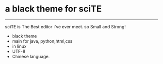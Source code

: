 # a black theme for sciTE

---
sciTE is The Best editor I've ever meet.
so Small and Strong!

- black theme
- main for java, python,html,css
- in linux
- UTF-8
- Chinese language.


